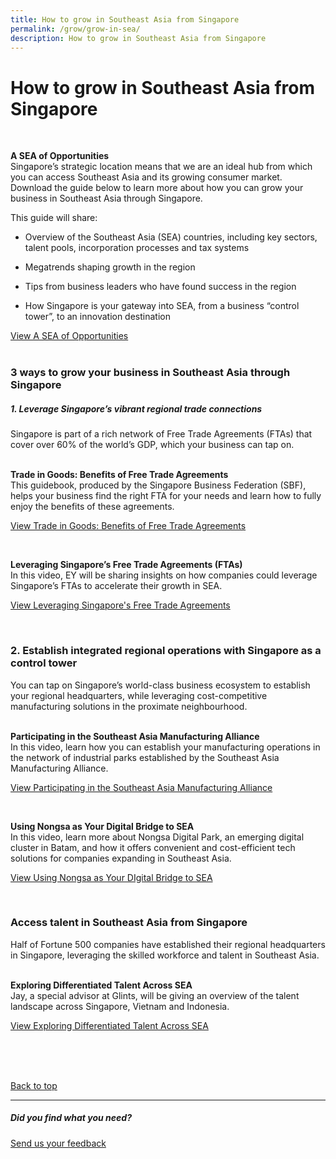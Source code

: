 ```yaml
---
title: How to grow in Southeast Asia from Singapore
permalink: /grow/grow-in-sea/
description: How to grow in Southeast Asia from Singapore
---
```

# How to grow in Southeast Asia from Singapore
<br>

<b>A SEA of Opportunities</b><br>
Singapore’s strategic location means that we are an ideal hub from which you can access Southeast Asia and its growing consumer market. Download the guide below to learn more about how you can grow your business in Southeast Asia through Singapore.

This guide will share:&nbsp;

*   Overview of the Southeast Asia (SEA) countries, including key sectors, talent pools, incorporation processes and tax systems&nbsp;
    
*   Megatrends shaping growth in the region&nbsp;
   
*   Tips from business leaders who have found success in the region&nbsp;
    
*   How Singapore is your gateway into SEA, from a business “control tower”, to an innovation destination

[View A SEA of Opportunities](https://www.edb.gov.sg/en/setting-up-in-singapore/business-guides/a-sea-of-opportunities-understanding-southeast-asia.html)
<br>
<br>
### 3 ways to grow  your business in Southeast Asia through Singapore

##### 1. Leverage Singapore’s vibrant regional trade connections
Singapore is part of a rich network of Free Trade Agreements (FTAs) that cover over 60% of the world’s GDP, which your business can tap on.<br>
<br>


<b>Trade in Goods: Benefits of Free Trade Agreements</b><br>
This guidebook, produced by the Singapore Business Federation (SBF), helps your business find the right FTA for your needs and learn how to fully enjoy the benefits of these agreements.<br>
	
[View Trade in Goods: Benefits of Free Trade Agreements]( https://www.edb.gov.sg/en/business-insights/market-and-industry-reports/trade-in-goods-benefits-of-free-trade-agreements.html)<br>

<br>

<b>Leveraging Singapore’s Free Trade Agreements (FTAs)</b><br>
In this video, EY will be sharing insights on how companies could leverage Singapore’s FTAs to accelerate their growth in SEA.<br>

[View Leveraging Singapore's Free Trade Agreements](https://edbsingapore.thinkific.com/courses/ey-leveraging-singapore-s-free-trade-agreements-ftas)<br>

<br>

### 2. Establish integrated regional operations with Singapore as a control tower
You can tap on Singapore’s world-class business ecosystem to establish your regional headquarters, while leveraging cost-competitive manufacturing solutions in the proximate neighbourhood.<br>
<br>

<b>Participating in the Southeast Asia Manufacturing Alliance</b><br>
In this video, learn how you can establish your manufacturing operations in the network of industrial parks established by the Southeast Asia Manufacturing Alliance.<br>

[View Participating in the Southeast Asia Manufacturing Alliance](https://edbsingapore.thinkific.com/courses/participating-sma)<br>

<br>

<b>Using Nongsa as Your Digital Bridge to SEA</b><br>
In this video, learn more about Nongsa Digital Park, an emerging digital cluster in Batam, and how it offers convenient and cost-efficient tech solutions for companies expanding in Southeast Asia.<br>

[View Using Nongsa as Your DIgital Bridge to SEA](https://edbsingapore.thinkific.com/courses/nongsa-your-digital-bridge-to-sea)<br>

<br>

### Access talent in Southeast Asia from Singapore
Half of Fortune 500 companies have established their regional headquarters in Singapore, leveraging the skilled workforce and talent in Southeast Asia.<br>
<br>

<b>Exploring Differentiated Talent Across SEA</b><br>
Jay, a special advisor at Glints, will be giving an overview of the talent landscape across Singapore, Vietnam and Indonesia.<br>

[View Exploring Differentiated Talent Across SEA](https://edbsingapore.thinkific.com/courses/glints-exploring-differentiated-talent-across-sea)<br>
<br>



<br>
<br>

[Back to top](#how-to-grow-in-southeast-asia-from-singapore)<br>

<hr>

##### Did you find what you need?
[Send us your feedback](https://form.gov.sg/642693623cb98f001239be0d)